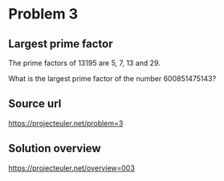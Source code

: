 # Problem 3 
## Largest prime factor

The prime factors of 13195 are 5, 7, 13 and 29.

What is the largest prime factor of the number 600851475143?

## Source url
https://projecteuler.net/problem=3

## Solution overview
https://projecteuler.net/overview=003
